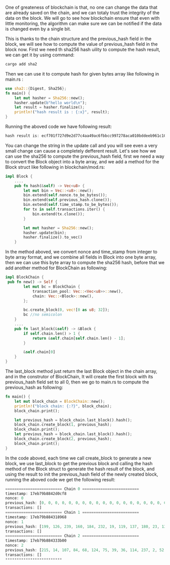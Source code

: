 One of greateness of blockchain is that, no one can change the data that are already saved on the chain, and we can totaly trust the integrity of the data on the block. We will go to see how blockchain ensure that even with little
monitoring, the algorithm can make sure we can be notified if the data is changed even by a single bit.

This is thanks to the chain structure and the previous_hash field in the block, we will see how to compute the value of previous_hash field in the block now. First we need th sha256 hash uility to compute the hash result, we 
can get it by using command:
```rs
cargo add sha2
```
Then we can use it to compute hash for given bytes array like following in main.rs :
```rs
use sha2::{Digest, Sha256};
fn main() {
    let mut hasher = Sha256::new();
    hasher.update(b"hello world\n");
    let result = hasher.finalize();
    println!("hash result is : {:x}", result);
}
```
Running the aboved code we have following result:
```rs
hash result is: ecf701f727d9e2d77c4aa49ac6fbbcc997278aca010bddeeb961c10cf54d435a
```
You can change the string in the update call and you will see even a very small change can cause a completely defferent result. Let's see how we can use the sha256 to compute the previous_hash field, first we need a way to 
convert the Block object into a byte array, and we add a method for the Block struct like following in blockchain/mod.rs:

```rs
impl Block {
    ....
    pub fn hash(&self) -> Vec<u8> {
        let mut bin = Vec::<u8>::new();
        bin.extend(self.nonce.to_be_bytes());
        bin.extend(self.previous_hash.clone());
        bin.extend(self.time_stamp.to_be_bytes());
        for tx in self.transactions.iter() {
            bin.extend(tx.clone());
        }

        let mut hasher = Sha256::new();
        hasher.update(bin);
        hasher.finalize().to_vec()
    }
```
In the method aboved, we convert nonce and time_stamp from integer to byte array format, and we combine all fields in Block into one byte array, then we can use this byte array to compute the sha256 hash, before that we add 
another method for BlockChain as following:

```rs
impl BlockChain {
 pub fn new() -> Self {
        let mut bc = BlockChain {
            transaction_pool: Vec::<Vec<u8>>::new(),
            chain: Vec::<Block>::new(),
        };

        bc.create_block(0, vec![0 as u8; 32]);
        bc //no semicolon
    }
    ....
    pub fn last_block(&self) -> &Block {
        if self.chain.len() > 1 {
            return &self.chain[self.chain.len() - 1];
        }

        &self.chain[0]
    }
}
```
The last_block method just return the last Block object in the chain array, and in the construtor of BlockChain, It will create the first block with its previous_hash field set to all 0,
then we go to main.rs to compute the previous_hash as following:
```rs
fn main() {
    let mut block_chain = BlockChain::new();
    println!("block chain: {:?}", block_chain);
    block_chain.print();

    let previous_hash = block_chain.last_block().hash();
    block_chain.create_block(1, previous_hash);
    block_chain.print();
    let previous_hash = block_chain.last_block().hash();
    block_chain.create_block(2, previous_hash);
    block_chain.print();
}

```
In the code aboved, each time we call create_block to generate a new block, we use last_block to get the previous block and calling the hash method of the Block struct to generate the hash result of the block, and using the
result to init the previous_hash field of the newly created block, running the aboved code we get the following result:
```rs
========================= Chain 0 =========================
timestamp: 17eb79b8842d0cf8
nonce: 0
previous_hash: [0, 0, 0, 0, 0, 0, 0, 0, 0, 0, 0, 0, 0, 0, 0, 0, 0, 0, 0, 0, 0, 0, 0, 0, 0, 0, 0, 0, 0, 0, 0, 0]
transactions: []
========================= Chain 1 =========================
timestamp: 17eb79b884318968
nonce: 1
previous_hash: [199, 126, 239, 160, 184, 232, 19, 119, 137, 180, 23, 133, 160, 249, 74, 67, 125, 86, 247, 199, 5, 50, 39, 40, 222, 78, 40, 117, 210, 127, 202, 216]
transactions: []
========================= Chain 2 =========================
timestamp: 17eb79b884333b00
nonce: 2
previous_hash: [215, 14, 107, 84, 68, 124, 75, 39, 36, 114, 237, 2, 52, 144, 238, 135, 106, 121, 106, 146, 145, 104, 88, 87, 42, 195, 34, 153, 127, 185, 242, 76]
transactions: []
*************************
```
